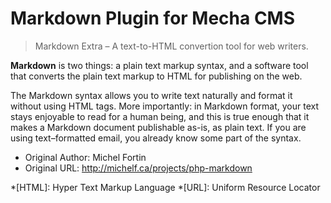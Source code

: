 Markdown Plugin for Mecha CMS
=============================

> Markdown Extra – A text-to-HTML convertion tool for web writers.

**Markdown** is two things: a plain text markup syntax, and a software tool that converts the plain text markup to HTML for publishing on the web.

The Markdown syntax allows you to write text naturally and format it without using HTML tags. More importantly: in Markdown format, your text stays enjoyable to read for a human being, and this is true enough that it makes a Markdown document publishable as-is, as plain text. If you are using text–formatted email, you already know some part of the syntax.

 - Original Author: Michel Fortin
 - Original URL: <http://michelf.ca/projects/php-markdown>

*[HTML]: Hyper Text Markup Language
*[URL]: Uniform Resource Locator